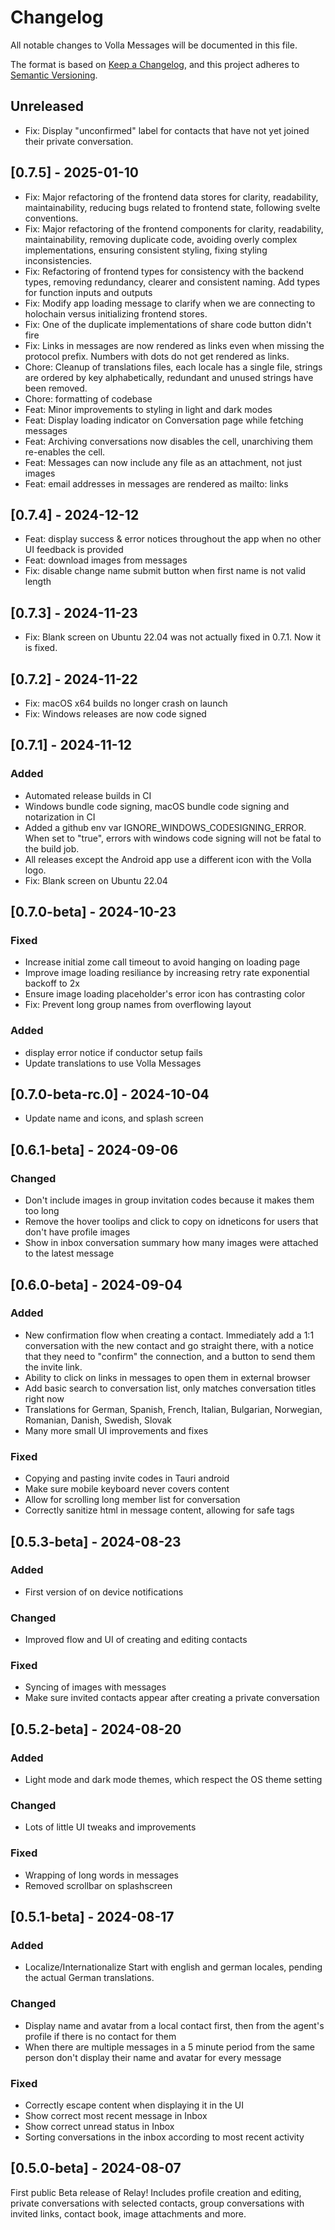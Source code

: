 # Changelog
All notable changes to Volla Messages will be documented in this file.

The format is based on [Keep a Changelog](https://keepachangelog.com/en/1.0.0/),
and this project adheres to [Semantic Versioning](https://semver.org/spec/v2.0.0.html).

## Unreleased

- Fix: Display "unconfirmed" label for contacts that have not yet joined their private conversation.

## [0.7.5] - 2025-01-10

- Fix: Major refactoring of the frontend data stores for clarity, readability, maintainability, reducing bugs related to frontend state, following svelte conventions.
- Fix: Major refactoring of the frontend components for clarity, readability, maintainability, removing duplicate code, avoiding overly complex implementations, ensuring consistent styling, fixing styling inconsistencies.
- Fix: Refactoring of frontend types for consistency with the backend types, removing redundancy, clearer and consistent naming. Add types for function inputs and outputs
- Fix: Modify app loading message to clarify when we are connecting to holochain versus initializing frontend stores.
- Fix: One of the duplicate implementations of share code button didn't fire
- Fix: Links in messages are now rendered as links even when missing the protocol prefix. Numbers with dots do not get rendered as links.
- Chore: Cleanup of translations files, each locale has a single file, strings are ordered by key alphabetically, redundant and unused strings have been removed.
- Chore: formatting of codebase
- Feat: Minor improvements to styling in light and dark modes
- Feat: Display loading indicator on Conversation page while fetching messages
- Feat: Archiving conversations now disables the cell, unarchiving them re-enables the cell.
- Feat: Messages can now include any file as an attachment, not just images
- Feat: email addresses in messages are rendered as mailto: links

## [0.7.4] - 2024-12-12

- Feat: display success & error notices throughout the app when no other UI feedback is provided
- Feat: download images from messages
- Fix: disable change name submit button when first name is not valid length

## [0.7.3] - 2024-11-23
- Fix: Blank screen on Ubuntu 22.04 was not actually fixed in 0.7.1. Now it is fixed.

## [0.7.2] - 2024-11-22
- Fix: macOS x64 builds no longer crash on launch
- Fix: Windows releases are now code signed

## [0.7.1] - 2024-11-12

### Added
- Automated release builds in CI
- Windows bundle code signing, macOS bundle code signing and notarization in CI
- Added a github env var IGNORE_WINDOWS_CODESIGNING_ERROR. When set to "true", errors with windows code signing will not be fatal to the build job.
- All releases except the Android app use a different icon with the Volla logo.
- Fix: Blank screen on Ubuntu 22.04

## [0.7.0-beta] - 2024-10-23

### Fixed
- Increase initial zome call timeout to avoid hanging on loading page
- Improve image loading resiliance by increasing retry rate exponential backoff to 2x
- Ensure image loading placeholder's error icon has contrasting color
- Fix: Prevent long group names from overflowing layout

### Added
- display error notice if conductor setup fails
- Update translations to use Volla Messages

## [0.7.0-beta-rc.0] - 2024-10-04

- Update name and icons, and splash screen

## [0.6.1-beta] - 2024-09-06

### Changed
- Don't include images in group invitation codes because it makes them too long
- Remove the hover toolips and click to copy on idneticons for users that don't have profile images
- Show in inbox conversation summary how many images were attached to the latest message

## [0.6.0-beta] - 2024-09-04

### Added
- New confirmation flow when creating a contact. Immediately add a 1:1 conversation with the new contact and go straight there, with a notice that they need to "confirm" the connection, and a button to send them the invite link.
- Ability to click on links in messages to open them in external browser
- Add basic search to conversation list, only matches conversation titles right now
- Translations for German, Spanish, French, Italian, Bulgarian, Norwegian, Romanian, Danish, Swedish, Slovak
- Many more small UI improvements and fixes

### Fixed
- Copying and pasting invite codes in Tauri android
- Make sure mobile keyboard never covers content
- Allow for scrolling long member list for conversation
- Correctly sanitize html in message content, allowing for safe tags

## [0.5.3-beta] - 2024-08-23

### Added
- First version of on device notifications

### Changed
- Improved flow and UI of creating and editing contacts

### Fixed
- Syncing of images with messages
- Make sure invited contacts appear after creating a private conversation

## [0.5.2-beta] - 2024-08-20

### Added
- Light mode and dark mode themes, which respect the OS theme setting

### Changed
- Lots of little UI tweaks and improvements

### Fixed
- Wrapping of long words in messages
- Removed scrollbar on splashscreen

## [0.5.1-beta] - 2024-08-17

### Added
- Localize/Internationalize  Start with english and german locales, pending the actual German translations.

### Changed
- Display name and avatar from a local contact first, then from the agent's profile if there is no contact for them
- When there are multiple messages in a 5 minute period from the same person don't display their name and avatar for every message

### Fixed
- Correctly escape content when displaying it in the UI
- Show correct most recent message in Inbox
- Show correct unread status in Inbox
- Sorting conversations in the inbox according to most recent activity

## [0.5.0-beta] - 2024-08-07
First public Beta release of Relay! Includes profile creation and editing, private conversations with selected contacts, group conversations with invited links, contact book, image attachments and more.